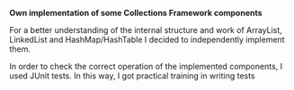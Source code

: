 **Own implementation of some Collections Framework components**

For a better understanding of the internal structure and work of ArrayList, LinkedList and HashMap/HashTable I decided to independently implement them.

In order to check the correct operation of the implemented components, I used JUnit tests. In this way, I got practical training in writing tests
